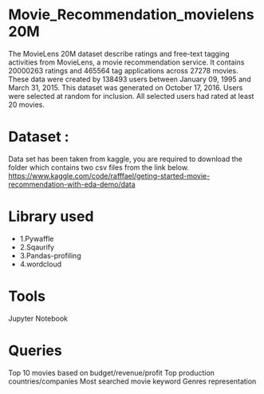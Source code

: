 # Movie_Recommendation_movielens20M
The MovieLens 20M dataset describe ratings and free-text tagging activities from MovieLens, a movie recommendation service. It contains 20000263 ratings and 465564 tag applications across 27278 movies. These data were created by 138493 users between January 09, 1995 and March 31, 2015. This dataset was generated on October 17, 2016. Users were selected at random for inclusion. All selected users had rated at least 20 movies.

# Dataset :
Data set has been taken from kaggle, you are required to download the folder which contains two csv files from the link below.
https://www.kaggle.com/code/rafffael/geting-started-movie-recommendation-with-eda-demo/data

# Library used
* 1.Pywaffle
* 2.Sqaurify
* 3.Pandas-profiling
* 4.wordcloud

# Tools 
Jupyter Notebook

# Queries
Top 10 movies based on budget/revenue/profit
Top production countries/companies
Most searched movie keyword
Genres representation





